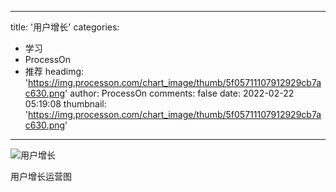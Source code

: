 
---
title: '用户增长'
categories: 
 - 学习
 - ProcessOn
 - 推荐
headimg: 'https://img.processon.com/chart_image/thumb/5f05711107912929cb7ac630.png'
author: ProcessOn
comments: false
date: 2022-02-22 05:19:08
thumbnail: 'https://img.processon.com/chart_image/thumb/5f05711107912929cb7ac630.png'
---

<div>   
<img class="thumb" alt="用户增长" src="https://img.processon.com/chart_image/thumb/5f05711107912929cb7ac630.png" referrerpolicy="no-referrer">
<p>用户增长运营图</p>  
</div>
            